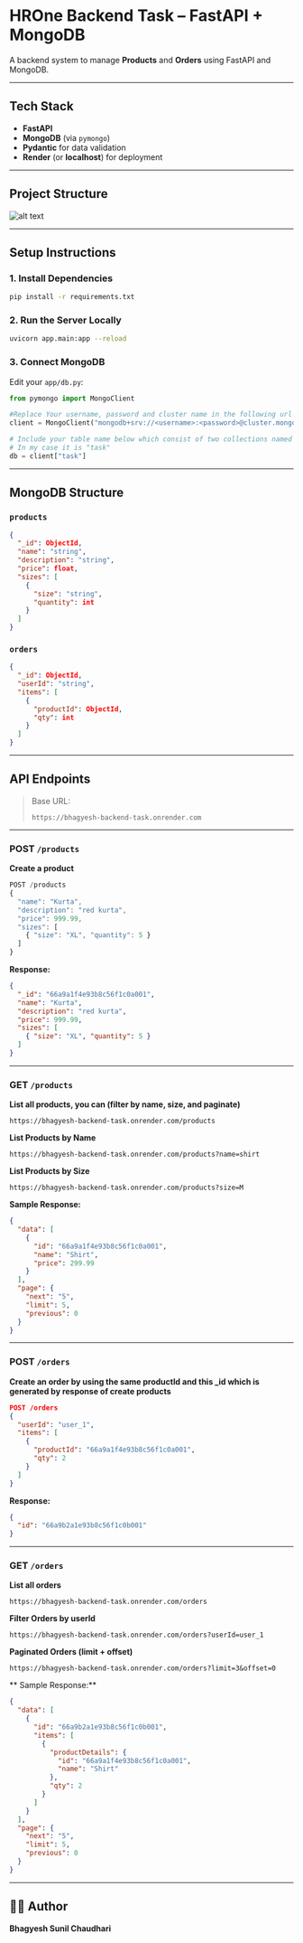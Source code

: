 # HROne Backend Task – FastAPI + MongoDB

A backend system to manage **Products** and **Orders** using FastAPI and MongoDB.

---

## Tech Stack

- **FastAPI**
- **MongoDB** (via `pymongo`)
- **Pydantic** for data validation
- **Render** (or **localhost**) for deployment

---

## Project Structure

![alt text](image.png)

---

## Setup Instructions

### 1. Install Dependencies
```bash
pip install -r requirements.txt
```

### 2. Run the Server Locally
```bash
uvicorn app.main:app --reload
```

### 3. Connect MongoDB
Edit your `app/db.py`:
```python
from pymongo import MongoClient

#Replace Your username, password and cluster name in the following url
client = MongoClient("mongodb+srv://<username>:<password>@cluster.mongodb.net/")

# Include your table name below which consist of two collections named produts and orders.
# In my case it is "task"
db = client["task"] 
```

---

## MongoDB Structure 

###  `products`
```json
{
  "_id": ObjectId,
  "name": "string",
  "description": "string",
  "price": float,
  "sizes": [
    {
      "size": "string",
      "quantity": int
    }
  ]
}

```

### `orders`
```json
{
  "_id": ObjectId,
  "userId": "string",
  "items": [
    {
      "productId": ObjectId,
      "qty": int
    }
  ]
}

```

---

## API Endpoints

> Base URL:
> ```
> https://bhagyesh-backend-task.onrender.com
> ```

---

### POST `/products`
**Create a product**
```javascript
POST /products
{
  "name": "Kurta",
  "description": "red kurta",
  "price": 999.99,
  "sizes": [
    { "size": "XL", "quantity": 5 }
  ]
}
```
**Response:**
```json
{
  "_id": "66a9a1f4e93b8c56f1c0a001",
  "name": "Kurta",
  "description": "red kurta",
  "price": 999.99,
  "sizes": [
    { "size": "XL", "quantity": 5 }
  ]
}
```

---

### GET `/products`
**List all products, you can (filter by name, size, and paginate)**
```
https://bhagyesh-backend-task.onrender.com/products
```
**List Products by Name**
```
https://bhagyesh-backend-task.onrender.com/products?name=shirt
```
**List Products by Size**
```
https://bhagyesh-backend-task.onrender.com/products?size=M
```
**Sample Response:**
```json
{
  "data": [
    {
      "id": "66a9a1f4e93b8c56f1c0a001",
      "name": "Shirt",
      "price": 299.99
    }
  ],
  "page": {
    "next": "5",
    "limit": 5,
    "previous": 0
  }
}
```

---

### POST `/orders`
**Create an order by using the same productId and this _id which is generated by response of create products**
```json
POST /orders
{
  "userId": "user_1",
  "items": [
    {
      "productId": "66a9a1f4e93b8c56f1c0a001",
      "qty": 2
    }
  ]
}
```
**Response:**
```json
{
  "id": "66a9b2a1e93b8c56f1c0b001"
}
```

---

### GET `/orders`
**List  all orders**
```
https://bhagyesh-backend-task.onrender.com/orders

```
**Filter Orders by userId**
```
https://bhagyesh-backend-task.onrender.com/orders?userId=user_1

```
**Paginated Orders (limit + offset)**
```
https://bhagyesh-backend-task.onrender.com/orders?limit=3&offset=0

```
** Sample Response:**
```json
{
  "data": [
    {
      "id": "66a9b2a1e93b8c56f1c0b001",
      "items": [
        {
          "productDetails": {
            "id": "66a9a1f4e93b8c56f1c0a001",
            "name": "Shirt"
          },
          "qty": 2
        }
      ]
    }
  ],
  "page": {
    "next": "5",
    "limit": 5,
    "previous": 0
  }
}
```

---

## 👨‍💻 Author

**Bhagyesh Sunil Chaudhari**  
